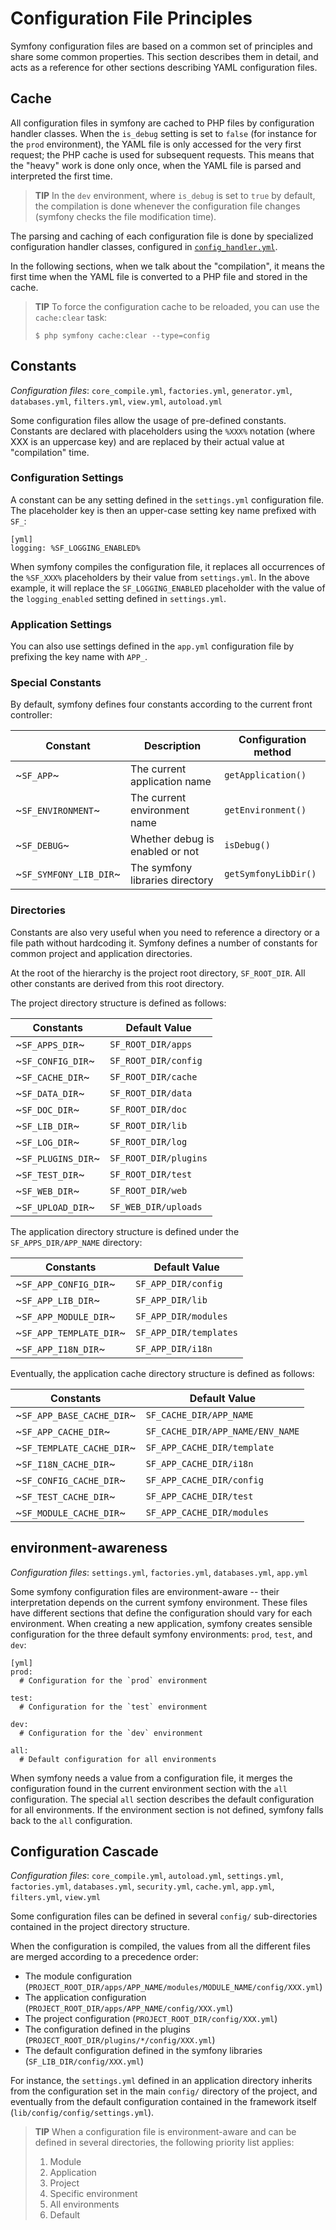 Configuration File Principles
=============================

Symfony configuration files are based on a common set of principles and share
some common properties. This section describes them in detail, and acts as a
reference for other sections describing YAML configuration files.

Cache
-----

All configuration files in symfony are cached to PHP files by configuration
handler classes. When the `is_debug` setting is set to `false` (for instance
for the `prod` environment), the YAML file is only accessed for the very first
request; the PHP cache is used for subsequent requests. This means that the
"heavy" work is done only once, when the YAML file is parsed and interpreted
the first time.

>**TIP**
>In the `dev` environment, where `is_debug` is set to `true` by default,
>the compilation is done whenever the configuration file changes (symfony
>checks the file modification time).

The parsing and caching of each configuration file is done by specialized
configuration handler classes, configured in
[`config_handler.yml`](#chapter_14_config_handlers_yml).

In the following sections, when we talk about the "compilation", it means the
first time when the YAML file is converted to a PHP file and stored in the
cache.

>**TIP**
>To force the configuration cache to be reloaded, you can use the
>`cache:clear` task:
>
>     $ php symfony cache:clear --type=config

Constants
---------

*Configuration files*: `core_compile.yml`, `factories.yml`, `generator.yml`,
`databases.yml`, `filters.yml`, `view.yml`, `autoload.yml`

Some configuration files allow the usage of pre-defined constants. Constants
are declared with placeholders using the `%XXX%` notation (where XXX is an
uppercase key) and are replaced by their actual value at "compilation" time.

### Configuration Settings

A constant can be any setting defined in the `settings.yml` configuration
file. The placeholder key is then an upper-case setting key name prefixed with
`SF_`:

    [yml]
    logging: %SF_LOGGING_ENABLED%

When symfony compiles the configuration file, it replaces all occurrences of
the `%SF_XXX%` placeholders by their value from `settings.yml`. In the above
example, it will replace the `SF_LOGGING_ENABLED` placeholder with the value of
the `logging_enabled` setting defined in `settings.yml`.

### Application Settings

You can also use settings defined in the `app.yml` configuration file by
prefixing the key name with `APP_`.

### Special Constants

By default, symfony defines four constants according to the current front
controller:

 | Constant               | Description                     | Configuration method |
 | ---------------------- | ------------------------------- | -------------------- |
 | ~`SF_APP`~             | The current application name    | `getApplication()`   |
 | ~`SF_ENVIRONMENT`~     | The current environment name    | `getEnvironment()`   |
 | ~`SF_DEBUG`~           | Whether debug is enabled or not | `isDebug()`          |
 | ~`SF_SYMFONY_LIB_DIR`~ | The symfony libraries directory | `getSymfonyLibDir()` |

### Directories

Constants are also very useful when you need to reference a directory or a
file path without hardcoding it. Symfony defines a number of constants for
common project and application directories.

At the root of the hierarchy is the project root directory, `SF_ROOT_DIR`. All
other constants are derived from this root directory.

The project directory structure is defined as follows:

 | Constants          | Default Value        |
 | ------------------ | -------------------- |
 | ~`SF_APPS_DIR`~    | `SF_ROOT_DIR/apps`   |
 | ~`SF_CONFIG_DIR`~  | `SF_ROOT_DIR/config` |
 | ~`SF_CACHE_DIR`~   | `SF_ROOT_DIR/cache`  |
 | ~`SF_DATA_DIR`~    | `SF_ROOT_DIR/data`   |
 | ~`SF_DOC_DIR`~     | `SF_ROOT_DIR/doc`    |
 | ~`SF_LIB_DIR`~     | `SF_ROOT_DIR/lib`    |
 | ~`SF_LOG_DIR`~     | `SF_ROOT_DIR/log`    |
 | ~`SF_PLUGINS_DIR`~ | `SF_ROOT_DIR/plugins`|
 | ~`SF_TEST_DIR`~    | `SF_ROOT_DIR/test`   |
 | ~`SF_WEB_DIR`~     | `SF_ROOT_DIR/web`    |
 | ~`SF_UPLOAD_DIR`~  | `SF_WEB_DIR/uploads` |

The application directory structure is defined under the
`SF_APPS_DIR/APP_NAME` directory:

 | Constants               | Default Value          |
 | ----------------------- | ---------------------- |
 | ~`SF_APP_CONFIG_DIR`~   | `SF_APP_DIR/config`    |
 | ~`SF_APP_LIB_DIR`~      | `SF_APP_DIR/lib`       |
 | ~`SF_APP_MODULE_DIR`~   | `SF_APP_DIR/modules`   |
 | ~`SF_APP_TEMPLATE_DIR`~ | `SF_APP_DIR/templates` |
 | ~`SF_APP_I18N_DIR`~     | `SF_APP_DIR/i18n`      |

Eventually, the application cache directory structure is defined as follows:

 | Constants                 | Default Value                    |
 | ------------------------- | -------------------------------- |
 | ~`SF_APP_BASE_CACHE_DIR`~ | `SF_CACHE_DIR/APP_NAME`          |
 | ~`SF_APP_CACHE_DIR`~      | `SF_CACHE_DIR/APP_NAME/ENV_NAME` |
 | ~`SF_TEMPLATE_CACHE_DIR`~ | `SF_APP_CACHE_DIR/template`      |
 | ~`SF_I18N_CACHE_DIR`~     | `SF_APP_CACHE_DIR/i18n`          |
 | ~`SF_CONFIG_CACHE_DIR`~   | `SF_APP_CACHE_DIR/config`        |
 | ~`SF_TEST_CACHE_DIR`~     | `SF_APP_CACHE_DIR/test`          |
 | ~`SF_MODULE_CACHE_DIR`~   | `SF_APP_CACHE_DIR/modules`       |

environment-awareness
---------------------

*Configuration files*: `settings.yml`, `factories.yml`, `databases.yml`,
`app.yml`

Some symfony configuration files are environment-aware -- their interpretation
depends on the current symfony environment. These files have different
sections that define the configuration should vary for each environment. When
creating a new application, symfony creates sensible configuration for the
three default symfony environments: `prod`, `test`, and `dev`:

    [yml]
    prod:
      # Configuration for the `prod` environment

    test:
      # Configuration for the `test` environment

    dev:
      # Configuration for the `dev` environment

    all:
      # Default configuration for all environments

When symfony needs a value from a configuration file, it merges the
configuration found in the current environment section with the `all`
configuration. The special `all` section describes the default configuration
for all environments. If the environment section is not defined, symfony falls
back to the `all` configuration.

Configuration Cascade
---------------------

*Configuration files*: `core_compile.yml`, `autoload.yml`, `settings.yml`,
`factories.yml`, `databases.yml`, `security.yml`, `cache.yml`, `app.yml`,
`filters.yml`, `view.yml`

Some configuration files can be defined in several `config/` sub-directories
contained in the project directory structure.

When the configuration is compiled, the values from all the different files
are merged according to a precedence order:

  * The module configuration (`PROJECT_ROOT_DIR/apps/APP_NAME/modules/MODULE_NAME/config/XXX.yml`)
  * The application configuration (`PROJECT_ROOT_DIR/apps/APP_NAME/config/XXX.yml`)
  * The project configuration (`PROJECT_ROOT_DIR/config/XXX.yml`)
  * The configuration defined in the plugins (`PROJECT_ROOT_DIR/plugins/*/config/XXX.yml`)
  * The default configuration defined in the symfony libraries (`SF_LIB_DIR/config/XXX.yml`)

For instance, the `settings.yml` defined in an application directory inherits
from the configuration set in the main `config/` directory of the project, and
eventually from the default configuration contained in the framework itself
(`lib/config/config/settings.yml`).

>**TIP**
>When a configuration file is environment-aware and can be defined in
>several directories, the following priority list applies:
>
> 1. Module
> 2. Application
> 3. Project
> 4. Specific environment
> 5. All environments
> 6. Default
